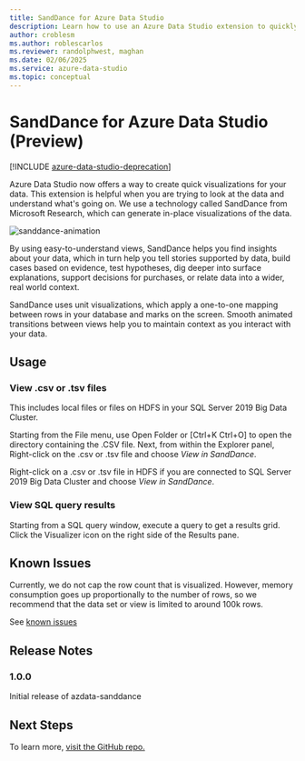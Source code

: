 ```yaml
---
title: SandDance for Azure Data Studio
description: Learn how to use an Azure Data Studio extension to quickly create visualizations of your data—visualizations that provide insight.
author: croblesm
ms.author: roblescarlos
ms.reviewer: randolphwest, maghan
ms.date: 02/06/2025
ms.service: azure-data-studio
ms.topic: conceptual
---
```


# SandDance for Azure Data Studio (Preview)

[!INCLUDE [azure-data-studio-deprecation](../includes/azure-data-studio-deprecation.md)]

Azure Data Studio now offers a way to create quick visualizations for your data. This extension is helpful when you are trying to look at the data and understand what's going on. We use a technology called SandDance from Microsoft Research, which can generate in-place visualizations of the data.

![sanddance-animation](https://user-images.githubusercontent.com/11507384/54236654-52d42800-44d1-11e9-859e-6c5d297a46d2.gif)

By using easy-to-understand views, SandDance helps you find insights about your data, which in turn help you tell stories supported by data, build cases based on evidence, test hypotheses, dig deeper into surface explanations, support decisions for purchases, or relate data into a wider, real world context.

SandDance uses unit visualizations, which apply a one-to-one mapping between rows in your database and marks on the screen.
Smooth animated transitions between views help you to maintain context as you interact with your data.

## Usage

### View .csv or .tsv files
This includes local files or files on HDFS in your SQL Server 2019 Big Data Cluster.
 
Starting from the File menu, use Open Folder or [Ctrl+K Ctrl+O] to open the directory containing the .CSV file.  Next, from within the Explorer panel, Right-click on the .csv or .tsv file and choose *View in SandDance*.

Right-click on a .csv or .tsv file in HDFS if you are connected to SQL Server 2019 Big Data Cluster and choose *View in SandDance*.

### View SQL query results

Starting from a SQL query window, execute a query to get a results grid. Click the Visualizer icon on the right side of the Results pane.

## Known Issues

Currently, we do not cap the row count that is visualized. However, memory consumption goes up proportionally to the number of rows, so we recommend that the data set or view is limited to around 100k rows.

See [known issues](https://microsoft.github.io/SandDance/#known-issues)

## Release Notes

### 1.0.0

Initial release of azdata-sanddance

## Next Steps
To learn more, [visit the GitHub repo.](https://github.com/Microsoft/SandDance)
